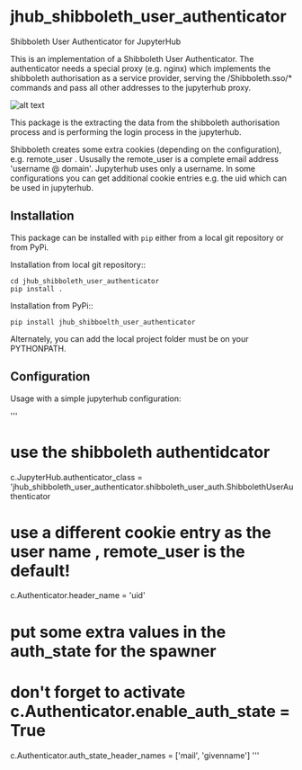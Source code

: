 # jhub_shibboleth_user_authenticator
Shibboleth User Authenticator for JupyterHub


This is an implementation of a Shibboleth User Authenticator. The authenticator needs a 
special proxy (e.g. nginx) which implements the shibboleth authorisation as a service provider,
serving the /Shibboleth.sso/* commands and pass all other addresses to the jupyterhub proxy.

![alt text](https://github.com/ocordes/jhub_shibboleth_user_authentication/raw/main/demo.png "Demo login")

This package is the extracting the data from the shibboleth authorisation process and is 
performing the login process in the jupyterhub. 

Shibboleth creates some extra cookies (depending on the configuration), e.g. remote_user . 
Ususally the remote_user is a complete email address 'username @ domain'. Jupyterhub uses 
only a username. In some configurations you can get additional cookie entries e.g. the uid which can
be used in jupyterhub.


## Installation

This package can be installed with `pip` either from a local git repository or from PyPi.

Installation from local git repository::

    cd jhub_shibboleth_user_authenticator
    pip install .

Installation from PyPi::

    pip install jhub_shibboelth_user_authenticator

Alternately, you can add the local project folder must be on your PYTHONPATH.


## Configuration

Usage with a simple jupyterhub configuration:

'''
# use the shibboleth authentidcator
c.JupyterHub.authenticator_class = 'jhub_shibboleth_user_authenticator.shibboleth_user_auth.ShibbolethUserAuthenticator

# use a different cookie entry as the user name , remote_user is the default!
c.Authenticator.header_name = 'uid'

# put some extra values in the auth_state for the spawner
# don't forget to activate c.Authenticator.enable_auth_state = True
c.Authenticator.auth_state_header_names = ['mail', 'givenname']
'''